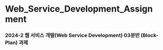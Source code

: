 # Web_Service_Development_Assignment

### 2024-2 웹 서비스 개발(Web Service Development) 03분반 (Block-Plan) 과제